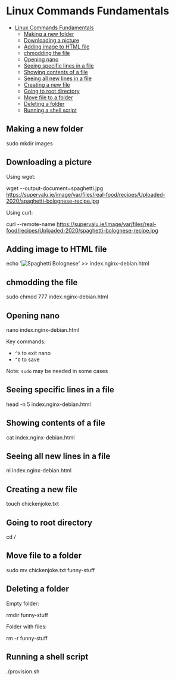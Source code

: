 # Linux Commands Fundamentals

- [Linux Commands Fundamentals](#linux-commands-fundamentals)
  - [Making a new folder](#making-a-new-folder)
  - [Downloading a picture](#downloading-a-picture)
  - [Adding image to HTML file](#adding-image-to-html-file)
  - [chmodding the file](#chmodding-the-file)
  - [Opening nano](#opening-nano)
  - [Seeing specific lines in a file](#seeing-specific-lines-in-a-file)
  - [Showing contents of a file](#showing-contents-of-a-file)
  - [Seeing all new lines in a file](#seeing-all-new-lines-in-a-file)
  - [Creating a new file](#creating-a-new-file)
  - [Going to root directory](#going-to-root-directory)
  - [Move file to a folder](#move-file-to-a-folder)
  - [Deleting a folder](#deleting-a-folder)
  - [Running a shell script](#running-a-shell-script)


## Making a new folder

sudo mkdir images


## Downloading a picture
Using wget:

wget --output-document=spaghetti.jpg https://supervalu.ie/image/var/files/real-food/recipes/Uploaded-2020/spaghetti-bolognese-recipe.jpg


Using curl:

curl --remote-name https://supervalu.ie/image/var/files/real-food/recipes/Uploaded-2020/spaghetti-bolognese-recipe.jpg


## Adding image to HTML file

echo '<img src="images/spaghetti.jpg" alt="Spaghetti Bolognese">' >> index.nginx-debian.html


## chmodding the file

sudo chmod 777 index.nginx-debian.html


## Opening nano

nano index.nginx-debian.html


Key commands:
- `^X` to exit nano
- `^O` to save

Note: `sudo` may be needed in some cases

## Seeing specific lines in a file

head -n 5 index.nginx-debian.html


## Showing contents of a file

cat index.nginx-debian.html


## Seeing all new lines in a file

nl index.nginx-debian.html


## Creating a new file

touch chickenjoke.txt


## Going to root directory

cd /


## Move file to a folder

sudo mv chickenjoke.txt funny-stuff


## Deleting a folder
Empty folder:

rmdir funny-stuff


Folder with files:

rm -r funny-stuff


## Running a shell script

./provision.sh



